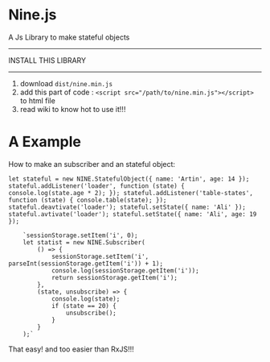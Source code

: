 # Nine.js
A Js Library to make stateful objects

*************************************
INSTALL THIS LIBRARY
*************************************

1. download `dist/nine.min.js`
2. add this part of code : `<script src="/path/to/nine.min.js"></script>` to html file
3. read wiki to know hot to use it!!!


# A Example
How to make an subscriber and an stateful object:

`let stateful = new NINE.StatefulObject({
            name: 'Artin',
            age: 14
        });
        stateful.addListener('loader', function (state) {
            console.log(state.age * 2);
        });
        stateful.addListener('table-states', function (state) {
            console.table(state);
        });
        stateful.deavtivate('loader');
        stateful.setState({
            name: 'Ali'
        });
        stateful.avtivate('loader');
        stateful.setState({
            name: 'Ali',
            age: 19
        });`
        
        `sessionStorage.setItem('i', 0);
        let statist = new NINE.Subscriber(
            () => {
                sessionStorage.setItem('i', parseInt(sessionStorage.getItem('i')) + 1);
                console.log(sessionStorage.getItem('i'));
                return sessionStorage.getItem('i');
            },
            (state, unsubscribe) => {
                console.log(state);
                if (state == 20) {
                    unsubscribe();
                }
            }
        );`
        
That easy! and too easier than RxJS!!!
